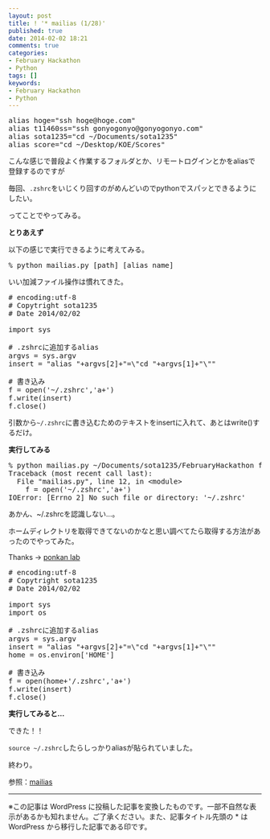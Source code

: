 ```yaml
---
layout: post
title: ! '* mailias (1/28)'
published: true
date: 2014-02-02 18:21
comments: true
categories:
- February Hackathon
- Python
tags: []
keywords:
- February Hackathon
- Python
---
```

<pre class="brush: shell; gutter: true; first-line: 1; highlight: []; html-script: false">alias hoge=&quot;ssh hoge@hoge.com&quot;
alias t11460ss=&quot;ssh gonyogonyo@gonyogonyo.com&quot;
alias sota1235=&quot;cd ~/Documents/sota1235&quot;
alias score=&quot;cd ~/Desktop/KOE/Scores&quot;
</pre>

こんな感じで普段よく作業するフォルダとか、リモートログインとかをaliasで登録するのですが

毎回、`.zshrc`をいじくり回すのがめんどいのでpythonでスパッとできるようにしたい。

ってことでやってみる。

**とりあえず**

以下の感じで実行できるように考えてみる。

<pre class="brush: shell; gutter: true; first-line: 1; highlight: []; html-script: false">% python mailias.py [path] [alias name]</pre>

いい加減ファイル操作は慣れてきた。

<pre class="brush: python; gutter: true; first-line: 1; highlight: []; html-script: false"># encoding:utf-8
# Copytright sota1235
# Date 2014/02/02

import sys

# .zshrcに追加するalias
argvs = sys.argv
insert = &quot;alias &quot;+argvs[2]+&quot;=\&quot;cd &quot;+argvs[1]+&quot;\&quot;&quot;

# 書き込み
f = open(&#039;~/.zshrc&#039;,&#039;a+&#039;)
f.write(insert)
f.close()</pre>

引数から`~/.zshrc`に書き込むためのテキストをinsertに入れて、あとはwrite()するだけ。

**実行してみる**

<pre class="brush: shell; gutter: true; first-line: 1; highlight: []; html-script: false">
% python mailias.py ~/Documents/sota1235/FebruaryHackathon febhack
Traceback (most recent call last):
  File &quot;mailias.py&quot;, line 12, in &lt;module&gt;
    f = open(&#039;~/.zshrc&#039;,&#039;a+&#039;)
IOError: [Errno 2] No such file or directory: &#039;~/.zshrc&#039;</pre>

あかん、~/.zshrcを認識しない…。

ホームディレクトリを取得できてないのかなと思い調べてたら取得する方法があったのでやってみた。

Thanks -> [ponkan lab](http://d.hatena.ne.jp/ponkan_z/20080910/1221054657 "ponkan lab")

<pre class="brush: python; gutter: true; first-line: 1; highlight: []; html-script: false"># encoding:utf-8
# Copytright sota1235
# Date 2014/02/02

import sys
import os

# .zshrcに追加するalias
argvs = sys.argv
insert = &quot;alias &quot;+argvs[2]+&quot;=\&quot;cd &quot;+argvs[1]+&quot;\&quot;&quot;
home = os.environ[&#039;HOME&#039;]

# 書き込み
f = open(home+&#039;/.zshrc&#039;,&#039;a+&#039;)
f.write(insert)
f.close()</pre>

**実行してみると…**

できた！！

`source ~/.zshrc`したらしっかりaliasが貼られていました。

終わり。

参照：[mailias](https://github.com/sota1235/mailias "mailias")

---
※この記事は WordPress に投稿した記事を変換したものです。一部不自然な表示があるかも知れません。ご了承ください。また、記事タイトル先頭の * は WordPress から移行した記事である印です。
